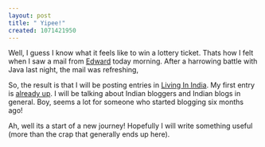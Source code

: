 ```yaml
--- 
layout: post
title: " Yipee!"
created: 1071421950
---
```

Well, I guess I know what it feels like to win a lottery ticket. Thats how I felt when I saw a mail from <a href="http://www.edwardhugh.net/">Edward</a> today morning. After a harrowing battle with Java last night, the mail was refreshing, 

So, the result is that I will be posting entries in <a href="http://www.livinginindia.com">Living In India</a>. My first entry is <a href="http://www.livinginindia.com/archives/000033.html">already up</a>. I will be talking about Indian bloggers and Indian blogs in general. Boy, seems a lot for someone who started blogging six months ago! 

Ah, well its a start of a new journey! Hopefully I will write something useful (more than the crap that generally ends up here).
